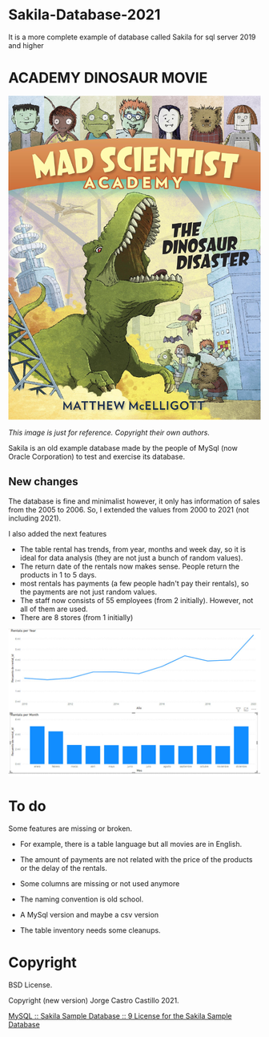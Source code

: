 # Sakila-Database-2021
It is a more complete example of database called Sakila for sql server 2019 and higher



# ACADEMY DINOSAUR MOVIE

![](doc/academy_dinosaur.jpg)

*This image is just for reference. Copyright their own authors.*

Sakila is an old example database made by the people of MySql (now Oracle Corporation) to test and exercise its database.

## New changes

The database is fine and minimalist however, it only has information of sales from the 2005 to 2006.  So, I extended the values from 2000 to 2021 (not including 2021).

I also added the next features

* The table rental has trends, from year, months and week day, so it is ideal for data analysis (they are not just a bunch of random values).
* The return date of the rentals now makes sense. People return the products in 1 to 5 days.
* most rentals has payments (a few people hadn't pay their rentals), so the payments are not just random values.
* The staff now consists of 55 employees (from 2 initially). However, not all of them are used.
* There are 8 stores (from 1 initially)

![](doc/chart.jpg)

# To do

Some features are missing or broken. 

* For example, there is a table language but all movies are in English.

* The amount of payments are not related with the price of the products or the delay of the rentals.
* Some columns are missing or not used anymore
* The naming convention is old school.
* A MySql version and maybe a csv version
* The table inventory needs some cleanups.



# Copyright

BSD License.

Copyright (new version) Jorge Castro Castillo 2021.

[MySQL :: Sakila Sample Database :: 9 License for the Sakila Sample Database](https://dev.mysql.com/doc/sakila/en/sakila-license.html)



